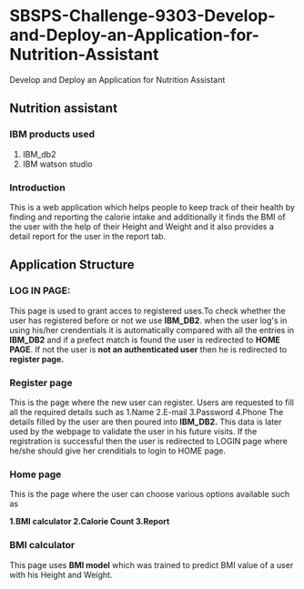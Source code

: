 # SBSPS-Challenge-9303-Develop-and-Deploy-an-Application-for-Nutrition-Assistant
Develop and Deploy an Application for Nutrition Assistant

## Nutrition assistant

### IBM products used
1. IBM_db2
2. IBM watson studio
### Introduction

This is a web application which helps people to keep track of their health by finding and reporting the calorie intake and additionally it finds the BMI of the user with the help of their Height and Weight and it also provides a detail report for the user in the report tab.

## Application Structure

### LOG IN PAGE:
This page is used to grant acces to registered uses.To check whether the user has registered before or not we use  **IBM_DB2**.
when the user log's in using his/her crendentials it is automatically compared with all the entries in **IBM_DB2** and if a prefect match is found the user is redirected to **HOME PAGE**. 
If not the user is **not an authenticated user** then he is redirected to **register page.**

### Register page

This is the page where the new user can register. 
Users are requested to fill all the required details such as 
1.Name
2.E-mail
3.Password
4.Phone
The details filled by the user are then poured into **IBM_DB2.**
This data is later used by the webpage to validate the user in his future visits.
If the registration is successful then the user is redirected to LOGIN page where he/she should give her crenditials to login to HOME page.

### Home page

This is the page where the user can choose various options available such as

**1.BMI calculator
2.Calorie Count
3.Report**

### BMI calculator

This page uses **BMI model** which was trained to predict BMI value of a user with his Height and Weight.

